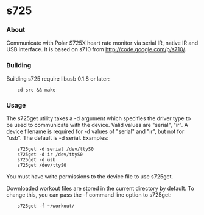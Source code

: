 
s725
====

### About

Communicate with Polar S725X heart rate monitor via serial IR, native
IR and USB interface. It is based on s710 from
http://code.google.com/p/s710/.

### Building

Building s725 require libusb 0.1.8 or later:

        cd src && make

### Usage

The s725get utility takes a -d argument which specifies the driver
type to be used to communicate with the device.  Valid values are
"serial", "ir".  A device filename is required for -d values of
"serial" and "ir", but not for "usb". The default is -d serial.
Examples:

        s725get -d serial /dev/ttyS0
        s725get -d ir /dev/ttyS0
        s725get -d usb
        s725get /dev/ttyS0

You must have write permissions to the device file to use s725get.

Downloaded workout files are stored in the current directory by
default. To change this, you can pass the -f command line option to
s725get:

        s725get -f ~/workout/
